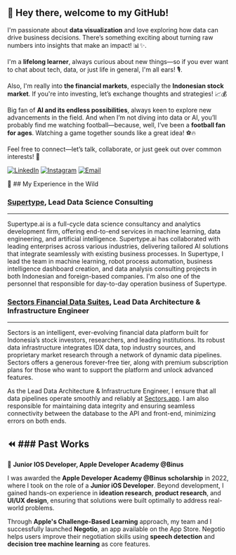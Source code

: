 ## 👋 Hey there, welcome to my GitHub!  

I'm passionate about **data visualization** and love exploring how data can drive business decisions. There’s something exciting about turning raw numbers into insights that make an impact! 📊✨. 

I'm a **lifelong learner**, always curious about new things—so if you ever want to chat about tech, data, or just life in general, I'm all ears! 🎙️. 

Also, I'm really into **the financial markets**, especially the **Indonesian stock market**. If you're into investing, let’s exchange thoughts and strategies! 📈💰  

Big fan of **AI and its endless possibilities**, always keen to explore new advancements in the field. And when I’m not diving into data or AI, you’ll probably find me watching football—because, well, I’ve been a **football fan for ages**. Watching a game together sounds like a great idea! ⚽🔥  

Feel free to connect—let’s talk, collaborate, or just geek out over common interests! 🚀  

[![LinkedIn](https://img.shields.io/badge/LinkedIn-0077B5?style=for-the-badge&logo=linkedin&logoColor=white)](https://www.linkedin.com/in/geraldbryan)
[![Instagram](https://img.shields.io/badge/Instagram-E4405F?style=for-the-badge&logo=instagram&logoColor=white)](https://www.instagram.com/geraldbryan_)
[![Email](https://img.shields.io/badge/Email-D14836?style=for-the-badge&logo=gmail&logoColor=white)](mailto:geraldbryan9914@gmail.com)

💼 ## My Experience in the Wild 

### [Supertype](https://supertype.ai), Lead Data Science Consulting
---
Supertype.ai is a full-cycle data science consultancy and analytics development firm, offering end-to-end services in machine learning, data engineering, and artificial intelligence. Supertype.ai has collaborated with leading enterprises across various industries, delivering tailored AI solutions that integrate seamlessly with existing business processes. In Supertype, I lead the team in machine learning, robot process automation, business intelligence dashboard creation, and data analysis consulting projects in both Indonesian and foreign-based companies. I'm also one of the personnel that responsible for day-to-day operation business of Supertype.

### [Sectors Financial Data Suites](https://sectors.app), Lead Data Architecture & Infrastructure Engineer
---
Sectors is an intelligent, ever-evolving financial data platform built for Indonesia’s stock investors, researchers, and leading institutions. Its robust data infrastructure integrates IDX data, top industry sources, and proprietary market research through a network of dynamic data pipelines. Sectors offers a generous forever-free tier, along with premium subscription plans for those who want to support the platform and unlock advanced features.

As the Lead Data Architecture & Infrastructure Engineer, I ensure that all data pipelines operate smoothly and reliably at [Sectors.app](https://sectors.app). I am also responsible for maintaining data integrity and ensuring seamless connectivity between the database to the API and front-end, minimizing errors on both ends.

⏪ ### Past Works
---
🍎 **Junior IOS Developer, Apple Developer Academy @Binus**

I was awarded the **Apple Developer Academy @Binus scholarship** in 2022, where I took on the role of a **Junior iOS Developer**. Beyond development, I gained hands-on experience in **ideation research**, **product research**, and **UI/UX design**, ensuring that solutions were built optimally to address real-world problems.  

Through **Apple's Challenge-Based Learning** approach, my team and I successfully launched **Negotio**, an app available on the App Store. Negotio helps users improve their negotiation skills using **speech detection** and **decision tree machine learning** as core features.
